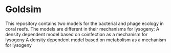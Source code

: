 # Goldsim
This repository contains two models for the bacterial and phage ecology in coral reefs. The models are different in their
mechanisms for lysogeny:
A density dependent model based on coinfection as a mechanism for lysogeny
A density dependent model based on metabolism as a mechanism for lysogeny